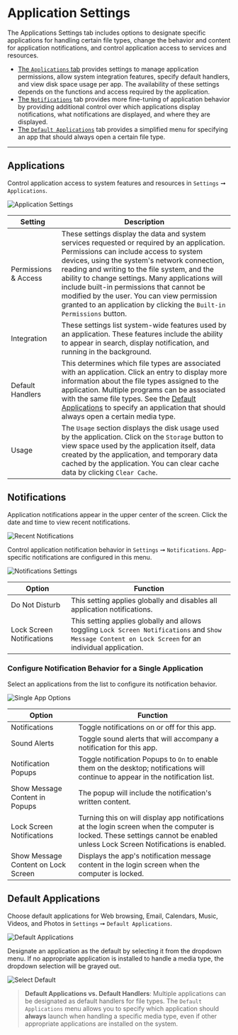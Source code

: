 # Application Settings

The Applications Settings tab includes options to designate specific applications for handling certain file types, change the behavior and content for application notifications, and control application access to services and resources.

- [The `Applications` tab](/customize-pop/application-settings.md#applications) provides settings to manage application permissions, allow system integration features, specify default handlers, and view disk space usage per app. The availability of these settings depends on the functions and access required by the application.
- [The `Notifications`](/customize-pop/application-settings.md#default-applications) tab provides more fine-tuning of application behavior by providing additional control over which applications display notifications, what notifications are displayed, and where they are displayed.
- [The `Default Applications`](/customize-pop/application-settings.md#default-applications) tab provides a simplified menu for specifying an app that should always open a certain file type.

---

## Applications

Control application access to system features and resources in `Settings` ➞ `Applications`.

![Application Settings](/images/application-settings/application-settings.png)

| Setting | Description |
|---------|----------|
| Permissions & Access | These settings display the data and system services requested or required by an application. Permissions can include access to system devices, using the system's network connection, reading and writing to the file system, and the ability to change settings. Many applications will include built-in permissions that cannot be modified by the user. You can view permission granted to an application by clicking the `Built-in Permissions` button. |
| Integration | These settings list system-wide features used by an application. These features include the ability to appear in search, display notification, and running in the background. |
| Default Handlers | This determines which file types are associated with an application. Click an entry to display more information about the file types assigned to the application. Multiple programs can be associated with the same file types. See the [Default Applications](/customize-pop/application-settings.md#default-applications) to specify an application that should always open a certain media type. |
| Usage | The `Usage` section displays the disk usage used by the application. Click on the `Storage` button to view space used by the application itself, data created by the application, and temporary data cached by the application. You can clear cache data by clicking `Clear Cache`.

## Notifications

Application notifications appear in the upper center of the screen. Click the date and time to view recent notifications.

![Recent Notifications](/images/application-settings/recent-notifications.png)

Control application notification behavior in `Settings` ➞ `Notifications`. App-specific notifications are configured in this menu.

![Notifications Settings](/images/application-settings/notifications-settings.png)

| Option | Function |
|--------|----------|
| Do Not Disturb | This setting applies globally and disables all application notifications. |
| Lock Screen Notifications | This setting applies globally and allows toggling `Lock Screen Notifications` and `Show Message Content on Lock Screen` for an individual application. |

### Configure Notification Behavior for a Single Application

Select an applications from the list to configure its notification behavior.

![Single App Options](/images/application-settings/single-app-options.png)

| Option | Function |
|--------|----------|
| Notifications | Toggle notifications on or off for this app. |
| Sound Alerts | Toggle sound alerts that will accompany a notification for this app. |
| Notification Popups | Toggle notification Popups to `On` to enable them on the desktop; notifications will continue to appear in the notification list. |
| Show Message Content in Popups | The popup will include the notification's written content. |
| Lock Screen Notifications | Turning this on will display app notifications at the login screen when the computer is locked. These settings cannot be enabled unless Lock Screen Notifications is enabled. |
| Show Message Content on Lock Screen | Displays the app's notification message content in the login screen when the computer is locked. |

## Default Applications

Choose default applications for Web browsing, Email, Calendars, Music, Videos, and Photos in `Settings` ➞ `Default Applications`.

![Default Applications](/images/application-settings/default-applications.png)

Designate an application as the default by selecting it from the dropdown menu. If no appropriate application is installed to handle a media type, the dropdown selection will be grayed out. <!--link to installing applications section when complete-->

![Select Default](/images/application-settings/select-default.png)

> **Default Applications vs. Default Handlers**:
> Multiple applications can be designated as default handlers for file types. The `Default Applications` menu allows you to specify which application should **always** launch when handling a specific media type, even if other appropriate applications are installed on the system.
